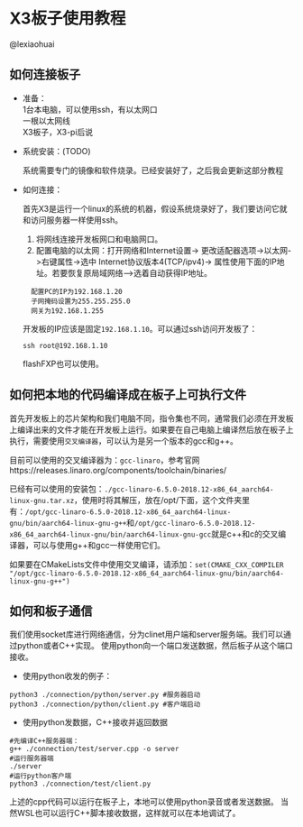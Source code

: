 # X3板子使用教程
@lexiaohuai
## 如何连接板子
- 准备：<br>
1台本电脑，可以使用ssh，有以太网口<br>
一根以太网线<br>
X3板子，X3-pi后说

- 系统安装：(TODO)

  系统需要专门的镜像和软件烧录。已经安装好了，之后我会更新这部分教程

- 如何连接：

  首先X3是运行一个linux的系统的机器，假设系统烧录好了，我们要访问它就和访问服务器一样使用ssh。
  1. 将网线连接开发板网口和电脑网口。
  2. 配置电脑的以太网：打开网络和Internet设置-> 更改适配器选项->以太网->右键属性->选中 Internet协议版本4(TCP/ipv4)→ 属性使用下面的IP地址。若要恢复原局域网络-->选着自动获得IP地址。
  ```
    配置PC的IP为192.168.1.20
    子网掩码设置为255.255.255.0
    网关为192.168.1.255
  ```
  开发板的IP应该是固定`192.168.1.10`。可以通过ssh访问开发板了：
  ```
  ssh root@192.168.1.10
  ```
    flashFXP也可以使用。
     
## 如何把本地的代码编译成在板子上可执行文件

首先开发板上的芯片架构和我们电脑不同，指令集也不同，通常我们必须在开发板上编译出来的文件才能在开发板上运行。如果要在自己电脑上编译然后放在板子上执行，需要使用`交叉编译器`，可以认为是另一个版本的gcc和g++。

目前可以使用的交叉编译器为：`gcc-linaro`，参考官网https://releases.linaro.org/components/toolchain/binaries/

已经有可以使用的安装包：`./gcc-linaro-6.5.0-2018.12-x86_64_aarch64-linux-gnu.tar.xz`，使用时将其解压，放在/opt/下面，这个文件夹里有：`/opt/gcc-linaro-6.5.0-2018.12-x86_64_aarch64-linux-gnu/bin/aarch64-linux-gnu-g++`和`/opt/gcc-linaro-6.5.0-2018.12-x86_64_aarch64-linux-gnu/bin/aarch64-linux-gnu-gcc`就是c++和c的交叉编译器，可以与使用g++和gcc一样使用它们。

如果要在CMakeLists文件中使用交叉编译，请添加：`set(CMAKE_CXX_COMPILER "/opt/gcc-linaro-6.5.0-2018.12-x86_64_aarch64-linux-gnu/bin/aarch64-linux-gnu-g++")`

## 如何和板子通信
我们使用socket库进行网络通信，分为clinet用户端和server服务端。我们可以通过python或者C++实现。
使用python向一个端口发送数据，然后板子从这个端口接收。

- 使用python收发的例子：
```
python3 ./connection/python/server.py #服务器启动
python3 ./connection/python/client.py #客户端启动
```
- 使用python发数据，C++接收并返回数据
```
#先编译C++服务器端：
g++ ./connection/test/server.cpp -o server
#运行服务器端
./server
#运行python客户端
python3 ./connection/test/client.py 
```
上述的cpp代码可以运行在板子上，本地可以使用python录音或者发送数据。
当然WSL也可以运行C++脚本接收数据，这样就可以在本地调试了。